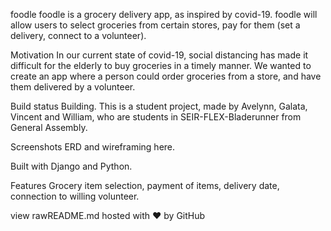 foodle
foodle is a grocery delivery app, as inspired by covid-19. foodle will allow users to select groceries from certain stores, pay for them (set a delivery, connect to a volunteer).

Motivation
In our current state of covid-19, social distancing has made it difficult for the elderly to buy groceries in a timely manner.  We wanted to create an app where a person could order groceries from a store, and have them delivered by a volunteer.

Build status
Building. This is a student project, made by Avelynn, Galata, Vincent and William, who are students in SEIR-FLEX-Bladerunner from General Assembly.

Screenshots
ERD and wireframing here.

Built with Django and Python.

Features
Grocery item selection, payment of items, delivery date, connection to willing volunteer.


view rawREADME.md hosted with ❤ by GitHub
